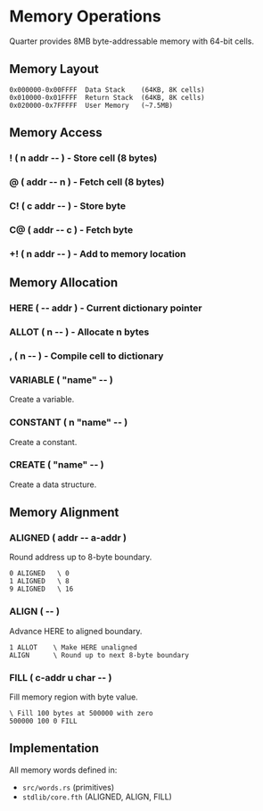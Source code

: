 # Memory Operations

Quarter provides 8MB byte-addressable memory with 64-bit cells.

## Memory Layout

```
0x000000-0x00FFFF  Data Stack    (64KB, 8K cells)
0x010000-0x01FFFF  Return Stack  (64KB, 8K cells)
0x020000-0x7FFFFF  User Memory   (~7.5MB)
```

## Memory Access

### ! ( n addr -- ) - Store cell (8 bytes)
### @ ( addr -- n ) - Fetch cell (8 bytes)
### C! ( c addr -- ) - Store byte
### C@ ( addr -- c ) - Fetch byte
### +! ( n addr -- ) - Add to memory location

## Memory Allocation

### HERE ( -- addr ) - Current dictionary pointer
### ALLOT ( n -- ) - Allocate n bytes
### , ( n -- ) - Compile cell to dictionary

### VARIABLE ( "name" -- )
Create a variable.

### CONSTANT ( n "name" -- )
Create a constant.

### CREATE ( "name" -- )
Create a data structure.

## Memory Alignment

### ALIGNED ( addr -- a-addr )
Round address up to 8-byte boundary.

```forth
0 ALIGNED   \ 0
1 ALIGNED   \ 8
9 ALIGNED   \ 16
```

### ALIGN ( -- )
Advance HERE to aligned boundary.

```forth
1 ALLOT    \ Make HERE unaligned
ALIGN      \ Round up to next 8-byte boundary
```

### FILL ( c-addr u char -- )
Fill memory region with byte value.

```forth
\ Fill 100 bytes at 500000 with zero
500000 100 0 FILL
```

## Implementation

All memory words defined in:
- `src/words.rs` (primitives)
- `stdlib/core.fth` (ALIGNED, ALIGN, FILL)
